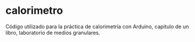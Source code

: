 # calorimetro
Código utilizado para la práctica de calorimetría con Arduino, capitulo de un libro, laboratorio de medios granulares.
